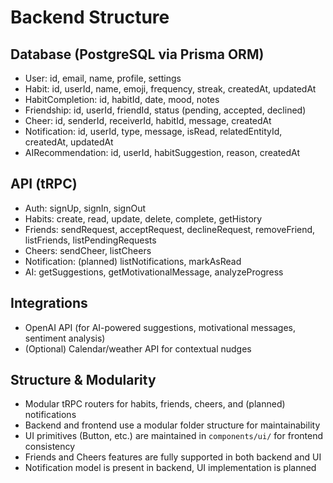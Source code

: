 # Backend Structure

## Database (PostgreSQL via Prisma ORM)
- User: id, email, name, profile, settings
- Habit: id, userId, name, emoji, frequency, streak, createdAt, updatedAt
- HabitCompletion: id, habitId, date, mood, notes
- Friendship: id, userId, friendId, status (pending, accepted, declined)
- Cheer: id, senderId, receiverId, habitId, message, createdAt
- Notification: id, userId, type, message, isRead, relatedEntityId, createdAt, updatedAt
- AIRecommendation: id, userId, habitSuggestion, reason, createdAt

## API (tRPC)
- Auth: signUp, signIn, signOut
- Habits: create, read, update, delete, complete, getHistory
- Friends: sendRequest, acceptRequest, declineRequest, removeFriend, listFriends, listPendingRequests
- Cheers: sendCheer, listCheers
- Notification: (planned) listNotifications, markAsRead
- AI: getSuggestions, getMotivationalMessage, analyzeProgress

## Integrations
- OpenAI API (for AI-powered suggestions, motivational messages, sentiment analysis)
- (Optional) Calendar/weather API for contextual nudges

## Structure & Modularity
- Modular tRPC routers for habits, friends, cheers, and (planned) notifications
- Backend and frontend use a modular folder structure for maintainability
- UI primitives (Button, etc.) are maintained in `components/ui/` for frontend consistency
- Friends and Cheers features are fully supported in both backend and UI
- Notification model is present in backend, UI implementation is planned
